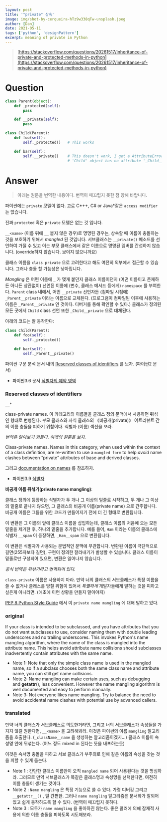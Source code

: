 ```yaml
---
layout: post
title: '"private" 상속'
image: img/shot-by-cerqueira-hTz9w338qTw-unsplash.jpeg
author: [Dan]
date: 2021-05-11
tags: ['python', 'designPattern']
excerpt: meaning of private in Python
---
```


> [https://stackoverflow.com/questions/20261517/inheritance-of-private-and-protected-methods-in-python](https://stackoverflow.com/questions/20261517/inheritance-of-private-and-protected-methods-in-python)

# Question

```python
class Parent(object):
    def _protected(self):
        pass

    def __private(self):
        pass

class Child(Parent):
    def foo(self):
        self._protected()   # This works

    def bar(self):
        self.__private()    # This doesn't work, I get a AttributeError:
                            # 'Child' object has no attribute '_Child__private'
```

# Answer

> 아래는 원문을 번역한 내용이다. 번역이 매끄럽지 못한 점 양해 바랍니다.

파이썬에는 `private` 모델이 없다. 고로 C*++, C# or Java*같은 `access modifier` 는 없습니다.

진짜 `protected` 혹은 `private` 모델은 없는 것 입니다.

`__<name>` (이름 뒤에 `__` 붙지 않은 경우)로 명명된 경우는, 상속할 때 이름이 충돌하는 것을 보호하기 위해서 _mangled_ 된 것입니다. 서브클래스는 `__private()` 메소드를 선언하여 가질 수 있고 이는 부모 클래스에서 같은 이름으로 명명된 멤버를 간섭하지 않습니다. (override하지 않습니다. 보이지 않으니까요)

클래스 이름을 `class private` 으로 고려한다고 해도 여전히 외부에서 접근할 수 있습니다. 그러나 충돌 할 가능성은 낮아집니다.

_Mangling_ 은 어떤 이름에 `_` 가 몇개 붙던지 클래스 이름이던지 (어떤 이름이고 존재하든 아니든 상관없이) 선언된 이름에 (변수, 클래스 메서드 등에게) `namespace` 를 부여한다. `Parent` class 내에서, 어떤 `__private` 선언자든 (컴파일 시점에) `_Parent__private` 이라는 이름으로 교체된다. (프로그램이 컴파일된 이후에 사용하는 이름은 `_Parent__private` 인 것이다. 디버거를 통해 확인할 수 있다.) 클래스가 정의된 모든 곳에서 `Child` class 선언 또한 `_Child__private` 으로 대체된다.

아래의 코드는 잘 동작한다:

```python
class Child(Parent):
    def foo(self):
        self._protected()

    def bar(self):
        self._Parent__private()
```

파이썬 구문 분석 문서 내의 [Reserved classes of identifiers](https://docs.python.org/2/reference/lexical_analysis.html#reserved-classes-of-identifiers) 를 보자. (파이썬2 문서)

- 파이썬3.6 문서 [식별자의 예약 영역](https://docs.python.org/ko/3.6/reference/lexical_analysis.html#reserved-classes-of-identifiers)

### Reserved classes of identifiers

`__*`

class-private names. 이 카테고리의 이름들을 클래스 정의 문맥에서 사용하면 뒤섞인 형태로 변형된다. 부모 클래스와 자식 클래스의 《비공개(private)》 어트리뷰트 간의 이름 충돌을 피하기 위함이다. 식별자 (이름) 섹션을 보라.

_번역은 알아보기 힘들다. 아래의 원문을 보자._

Class-private names. Names in this category, when used within the context of a class definition, are re-written to use a `mangled form` to help _avoid_ name clashes between “private” attributes of base and derived classes.

그리고 [documentation on names](https://docs.python.org/2/reference/expressions.html#atom-identifiers) 를 참조하자.

- 파이썬3.9 [식별자](https://docs.python.org/ko/3/reference/expressions.html#atom-identifiers)

**비공개 이름 뒤섞기(private name mangling)**:

클래스 정의에 등장하는 식별자가 두 개나 그 이상의 밑줄로 시작하고, 두 개나 그 이상의 밑줄로 끝나지 않으면, 그 클래스의 비공개 이름(private name) 으로 간주합니다. 비공개 이름은 그들을 위한 코드가 만들어지기 전에 더 긴 형태로 변환됩니다.

이 변환은 그 이름의 앞에 클래스 이름을 삽입하는데, 클래스 이름의 처음에 오는 모든 밑줄을 제거한 후, 하나의 밑줄을 추가합니다. 예를 들어, `Ham` 이라는 이름의 클래스에 식별자 `__spam` 이 등장하면, `_Ham__spam` 으로 변환됩니다.

이 변환은 식별자가 사용되는 문법적인 문맥에 무관합니다. 변환된 이름이 극단적으로 길면(255자보다 길면), 구현이 정의한 잘라내기가 발생할 수 있습니다. 클래스 이름이 밑줄로만 구성되어 있으면, 변환은 일어나지 않습니다.

_공식 번역은 뒤섞기라고 번역되어 있다._

`class-private` 이름은 사용하지 마라. 만약 너의 클래스의 서브클래스가 특정 이름을 쓸 수 없거나 클래스를 망칠 위험이 있어서 _특별하게_ 개발자들에게 말하는 것을 피하고 싶은게 아니라면. (애초에 이런 상황을 만들지 말아야지)

[PEP 8 Python Style Guide](https://www.python.org/dev/peps/pep-0008/#id49) 에서 이 `private name mangling` 에 대해 말하고 있다.

### original

If your class is intended to be subclassed, and you have attributes that you do not want subclasses to use, consider naming them with double leading underscores and no trailing underscores. This invokes Python's name mangling algorithm, where the name of the class is mangled into the attribute name. This helps avoid attribute name collisions should subclasses inadvertently contain attributes with the same name.

- Note 1: Note that only the simple class name is used in the mangled name, so if a subclass chooses both the same class name and attribute name, you can still get name collisions.
- Note 2: Name mangling can make certain uses, such as debugging and **getattr**(), less convenient. However the name mangling algorithm is well documented and easy to perform manually.
- Note 3: Not everyone likes name mangling. Try to balance the need to avoid accidental name clashes with potential use by advanced callers.

### translated

만약 너의 클래스가 서브클래스로 의도한거라면, 그리고 너의 서브클래스가 속성들을 가지지 않길 원한다면, `__<name>` 을 고려해봐라. 이것은 파이썬의 이름 `mangling` 알고리즘을 호출한다. (`_className__name` 을 생성하는 알고리즘이겠지...) 클래스 이름이 속성명 안에 뒤섞는다. (어느 정도 mixed in 된다는 뜻을 내포하는듯)

이것은 속서명 충돌을 피하고 서브 클래스가 부주의로 인해 같은 이름의 속성을 갖는 것을 피할 수 있게 돕는다.

- Note 1 : 간단한 클래스 이름만이 오직 `mangled name` 되어 사용된다는 것을 명심하라. 그러므로 만약 서브클래스가 똑같은 클래스명과 속성명을 선택한다면, 여전히 이름 충돌이 생기는 것이다.
- Note 2 : `Name mangling` 은 특정 기능으로 쓸 수 있다. 가령 디버깅 그리고 `__getattr__()` , 덜 간편한. 그러나 `name mangling` 알고리즘은 문서화가 잘되어 있고 쉽게 동작하도록 할 수 있다. (번역이 매끄럽지 못하다.
- Note 3 : 모두가 `name mangling` 을 좋아하진 않는다. 좋은 콜러에 의해 잠재적 사용에 의한 이름 충돌을 피하도록 시도해보라.
